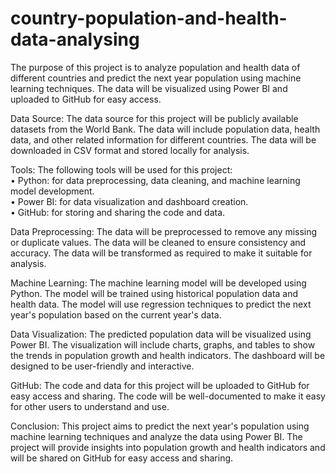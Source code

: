 # country-population-and-health-data-analysing
The purpose of this project is to analyze population and health data of different countries and predict the next year population using machine learning techniques. The data will be visualized using Power BI and uploaded to GitHub for easy access.  

Data Source: The data source for this project will be publicly available datasets from the World Bank. The data will include population data, health data, and other related information for different countries. The data will be downloaded in CSV format and stored locally for analysis.  

Tools: The following tools will be used for this project:  
•	Python: for data preprocessing, data cleaning, and machine learning model development.  
•	Power BI: for data visualization and dashboard creation.  
•	GitHub: for storing and sharing the code and data.  

Data Preprocessing: The data will be preprocessed to remove any missing or duplicate values. The data will be cleaned to ensure consistency and accuracy. The data will be transformed as required to make it suitable for analysis.  

Machine Learning: The machine learning model will be developed using Python. The model will be trained using historical population data and health data. The model will use regression techniques to predict the next year's population based on the current year's data.  

Data Visualization: The predicted population data will be visualized using Power BI. The visualization will include charts, graphs, and tables to show the trends in population growth and health indicators. The dashboard will be designed to be user-friendly and interactive.  

GitHub: The code and data for this project will be uploaded to GitHub for easy access and sharing. The code will be well-documented to make it easy for other users to understand and use.  

Conclusion: This project aims to predict the next year's population using machine learning techniques and analyze the data using Power BI. The project will provide insights into population growth and health indicators and will be shared on GitHub for easy access and sharing.  
